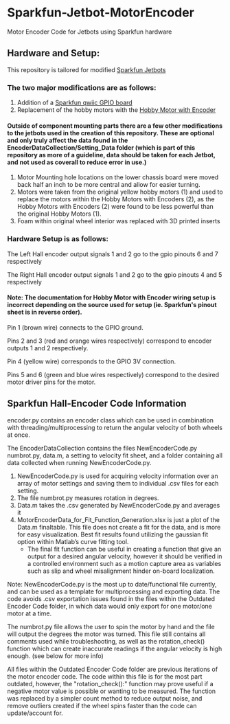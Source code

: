 # Sparkfun-Jetbot-MotorEncoder
Motor Encoder Code for Jetbots using Sparkfun hardware

## Hardware and Setup:
This repository is tailored for modified [Sparkfun Jetbots](https://www.sparkfun.com/products/18486)

### The two major modifications are as follows:
1. Addition of a [Sparkfun qwiic GPIO board](https://www.sparkfun.com/products/17047)
2. Replacement of the hobby motors with the [Hobby Motor with Encoder](https://www.sparkfun.com/products/16413)

#### Outside of component mounting parts there are a few other modifications to the jetbots used in the creation of this repository. These are optional and only truly affect the data found in the EncoderDataCollection/Setting_Data folder (which is part of this repository as more of a guideline, data should be taken for each Jetbot, and not used as coverall to reduce error in use.)
1. Motor Mounting hole locations on the lower chassis board were moved back half an inch to be more central and allow for easier turning.
2. Motors were taken from the original yellow hobby motors (1) and used to replace the motors within the Hobby Motors with Encoders (2), as the Hobby Motors with Encoders (2) were found to be less powerful than the original Hobby Motors (1).
3. Foam within original wheel interior was replaced with 3D printed inserts

### Hardware Setup is as follows:
The Left Hall encoder output signals 1 and 2 go to the gpio pinouts 6 and 7 respectively

The Right Hall encoder output signals 1 and 2 go to the gpio pinouts 4 and 5 respectively

#### Note: The documentation for Hobby Motor with Encoder wiring setup is incorrect depending on the source used for setup (ie. Sparkfun's pinout sheet is in reverse order).

Pin 1 (brown wire) connects to the GPIO ground.

Pins 2 and 3 (red and orange wires respectively) correspond to encoder outputs 1 and 2 respectively.

Pin 4 (yellow wire) corresponds to the GPIO 3V connection.

Pins 5 and 6 (green and blue wires respectively) correspond to the desired motor driver pins for the motor.  

## Sparkfun Hall-Encoder Code Information
encoder.py contains an encoder class which can be used in combination with threading/multiprocessing to return the angular velocity of both wheels at once.

The EncoderDataCollection contains the files NewEncoderCode.py numbrot.py, data.m, a setting to velocity fit sheet, and a folder containing all data collected when running NewEncoderCode.py.
1. NewEncoderCode.py is used for acquiring velocity information over an array of motor settings and saving them to individual .csv files for each setting.
2. The file numbrot.py measures rotation in degrees.
3. Data.m takes the .csv generated by NewEncoderCode.py and averages it
4. MotorEncoderData_for_Fit_Function_Generation.xlsx is just a plot of the Data.m finaltable. This file does not create a fit for the data, and is more for easy visualization. Best fit results found utilizing the gaussian fit option within Matlab’s curve fitting tool.
    * The final fit function can be useful in creating a function that give an output for a desired angular velocity, however it should be verified in a controlled environment such as a motion capture area as variables such as slip and wheel misalignment hinder on-board localization.

Note: NewEncoderCode.py is the most up to date/functional file currently, and can be used as a template for multiprocessing and exporting data. The code avoids .csv exportation issues found in the files within the Outdated Encoder Code folder, in which data would only export for one motor/one motor at a time.

The numbrot.py file allows the user to spin the motor by hand and the file will output the degrees the motor was turned. This file still contains all comments used while troubleshooting, as well as the rotation_check() function which can create inaccurate readings if the angular velocity is high enough. (see below for more info)

All files within the Outdated Encoder Code folder are previous iterations of the motor encoder code. The code within this file is for the most part outdated, however, the "rotation_check():" function may prove useful if a negative motor value is possible or wanting to be measured. The function was replaced by a simpler count method to reduce output noise, and remove outliers created if the wheel spins faster than the code can update/account for.


